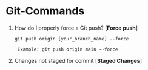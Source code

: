 # Git-Commands
1. How do I properly force a Git push? [**Force push**]

   `git push origin [your_branch_name] --force`
   ```http
    Example: git push origin main --force
    ```
3. Changes not staged for commit [**Staged Changes**]
   
